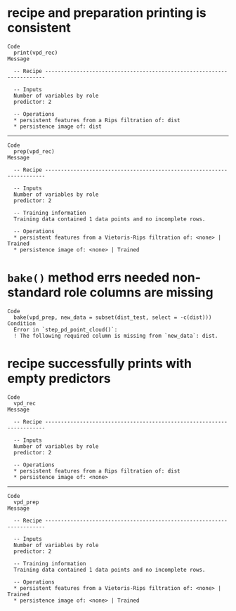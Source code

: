 # recipe and preparation printing is consistent

    Code
      print(vpd_rec)
    Message
      
      -- Recipe ----------------------------------------------------------------------
      
      -- Inputs 
      Number of variables by role
      predictor: 2
      
      -- Operations 
      * persistent features from a Rips filtration of: dist
      * persistence image of: dist

---

    Code
      prep(vpd_rec)
    Message
      
      -- Recipe ----------------------------------------------------------------------
      
      -- Inputs 
      Number of variables by role
      predictor: 2
      
      -- Training information 
      Training data contained 1 data points and no incomplete rows.
      
      -- Operations 
      * persistent features from a Vietoris-Rips filtration of: <none> | Trained
      * persistence image of: <none> | Trained

# `bake()` method errs needed non-standard role columns are missing

    Code
      bake(vpd_prep, new_data = subset(dist_test, select = -c(dist)))
    Condition
      Error in `step_pd_point_cloud()`:
      ! The following required column is missing from `new_data`: dist.

# recipe successfully prints with empty predictors

    Code
      vpd_rec
    Message
      
      -- Recipe ----------------------------------------------------------------------
      
      -- Inputs 
      Number of variables by role
      predictor: 2
      
      -- Operations 
      * persistent features from a Rips filtration of: dist
      * persistence image of: <none>

---

    Code
      vpd_prep
    Message
      
      -- Recipe ----------------------------------------------------------------------
      
      -- Inputs 
      Number of variables by role
      predictor: 2
      
      -- Training information 
      Training data contained 1 data points and no incomplete rows.
      
      -- Operations 
      * persistent features from a Vietoris-Rips filtration of: <none> | Trained
      * persistence image of: <none> | Trained


